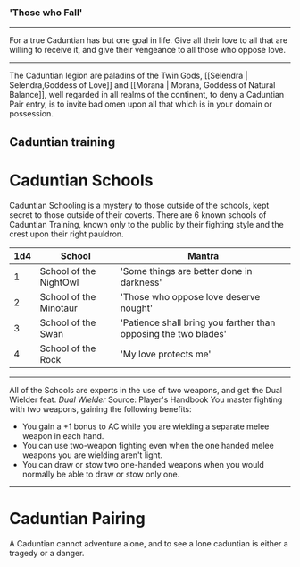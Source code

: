 ### 'Those who Fall'
----------------------

For a true Caduntian has but one goal in life. Give all their love to all that are willing to receive it, and give their vengeance to all those who oppose love.

-------------------------------------------------

The Caduntian legion are paladins of the Twin Gods, [[Selendra | Selendra,Goddess of Love]]
and [[Morana | Morana, Goddess of Natural Balance]], well regarded in all realms of the continent, to deny a Caduntian Pair entry, is to invite bad omen upon all that which is in your domain or possession.


## Caduntian training

# Caduntian Schools

Caduntian Schooling is a mystery to those outside of the schools, kept secret to those outside of their coverts. There are 6 known schools of Caduntian Training, known only to the public by their fighting style and the crest upon their right pauldron. 

|1d4 | School |  Mantra |
|--------|-------------------|--------------------------------------------- |
|1 | School of the NightOwl | 'Some things are better done in darkness'
|2 | School of the Minotaur | 'Those who oppose love deserve nought'
|3 | School of the Swan | 'Patience shall bring you farther than opposing the two blades'
|4 | School of the Rock | 'My love protects me'

------------------
All of the Schools are experts in the use of two weapons, and get the Dual Wielder feat.
_Dual Wielder_
Source: Player's Handbook
You master fighting with two weapons, gaining the following benefits:

- You gain a +1 bonus to AC while you are wielding a separate melee weapon in each hand.
- You can use two-weapon fighting even when the one handed melee weapons you are wielding aren't light.
- You can draw or stow two one-handed weapons when you would normally be able to draw or stow only one.

------------------

# Caduntian Pairing

A Caduntian cannot adventure alone, and to see a lone caduntian is either a tragedy or a danger. 